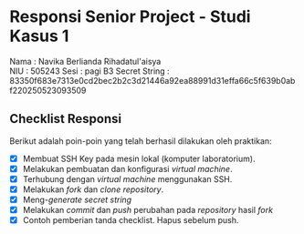 # Responsi Senior Project - Studi Kasus 1

Nama : Navika Berlianda Rihadatul'aisya  
NIU : 505243
Sesi : pagi B3 
Secret String :  83350f683e7313e0cd2bec2b2c3d21446a92ea88991d31effa66c5f639b0abf220250523093509

## Checklist Responsi

Berikut adalah poin-poin yang telah berhasil dilakukan oleh praktikan:

- [x] Membuat SSH Key pada mesin lokal (komputer laboratorium).
- [x] Melakukan pembuatan dan konfigurasi _virtual machine_.
- [x] Terhubung dengan _virtual machine_ menggunakan SSH.
- [x] Melakukan _fork_ dan _clone_ _repository_.
- [x] Meng-_generate_ _secret string_
- [x] Melakukan _commit_ dan _push_ perubahan pada _repository_ hasil _fork_
- [x] Contoh pemberian tanda checklist. Hapus sebelum push.
